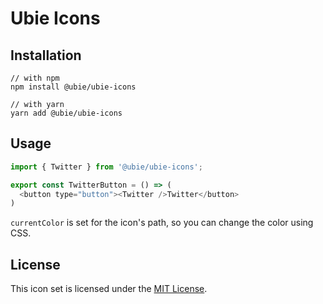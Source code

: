 # Ubie Icons

## Installation

```
// with npm
npm install @ubie/ubie-icons

// with yarn
yarn add @ubie/ubie-icons
```

## Usage

```js
import { Twitter } from '@ubie/ubie-icons';

export const TwitterButton = () => (
  <button type="button"><Twitter />Twitter</button>
)
```

`currentColor` is set for the icon's path, so you can change the color using CSS.

## License
This icon set is licensed under the [MIT License](https://github.com/ubie-oss/ubie-icons/blob/main/LICENSE).
